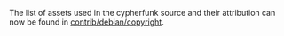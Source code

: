 The list of assets used in the cypherfunk source and their attribution can now be found in [contrib/debian/copyright](../contrib/debian/copyright).
